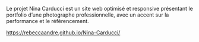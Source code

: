 Le projet Nina Carducci est un site web optimisé et responsive présentant le portfolio d’une photographe professionnelle, avec un accent sur la performance et le référencement.



https://rebeccaandre.github.io/Nina-Carducci/
